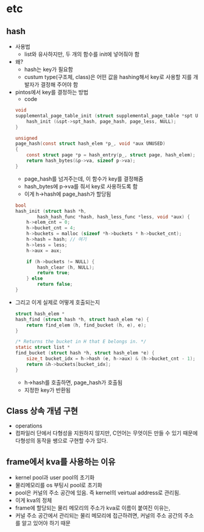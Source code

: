 # etc

## hash
- 사용법
    - list와 유사하지만, 두 개의 함수를 init에 넣어줘야 함
- 왜?
    - hash는 key가 필요함
    - custum type(구조체, class)은 어떤 값을 hashing해서 key로 사용할 지를 개발자가 결정해 주어야 함
- pintos에서 key를 결정하는 방법
    - code
    ```c
    void
    supplemental_page_table_init (struct supplemental_page_table *spt UNUSED) {
        hash_init (&spt->spt_hash, page_hash, page_less, NULL);
    }

    unsigned
    page_hash(const struct hash_elem *p_, void *aux UNUSED)
    {
        const struct page *p = hash_entry(p_, struct page, hash_elem);
        return hash_bytes(&p->va, sizeof p->va);
    }
    ```
    - page_hash를 넘겨주는데, 이 함수가 key를 결정해줌
    - hash_bytes에 p->va를 줘서 key로 사용하도록 함
    - 이게 h->hash에 page_hash가 할당됨
    ```c
    bool
    hash_init (struct hash *h,
            hash_hash_func *hash, hash_less_func *less, void *aux) {
        h->elem_cnt = 0;
        h->bucket_cnt = 4;
        h->buckets = malloc (sizeof *h->buckets * h->bucket_cnt);
        h->hash = hash; // 여기
        h->less = less;
        h->aux = aux;

        if (h->buckets != NULL) {
            hash_clear (h, NULL);
            return true;
        } else
            return false;
    }
    ```
- 그리고 이게 실제로 어떻게 호출되는지
    ```c
    struct hash_elem *
    hash_find (struct hash *h, struct hash_elem *e) {
        return find_elem (h, find_bucket (h, e), e);
    }

    /* Returns the bucket in H that E belongs in. */
    static struct list *
    find_bucket (struct hash *h, struct hash_elem *e) {
        size_t bucket_idx = h->hash (e, h->aux) & (h->bucket_cnt - 1);
        return &h->buckets[bucket_idx];
    }
    ```
    - h->hash를 호출하면, page_hash가 호출됨
    - 지정한 key가 반환됨

## Class 상속 개념 구현
- operations
- 컴파일러 단에서 다형성을 지원하지 않지만, C언어는 무엇이든 만들 수 있기 때문에 다형성의 동작을 쌩으로 구현할 수가 있다.

## frame에서 kva를 사용하는 이유
- kernel pool과 user pool의 초기화
- 물리메모리를 os 부팅시 pool로 초기화
- pool은 커널의 주소 공간에 있음. 즉 kernel의 veirtual address로 관리됨. 
- 이게 kva의 정체
- frame에 할당되는 물리 메모리의 주소가 kva로 이름이 붙여진 이유는,
- 커널 주소 공간에서 관리되는 물리 메모리에 접근하려면, 커널의 주소 공간의 주소를 알고 있어야 하기 때문
